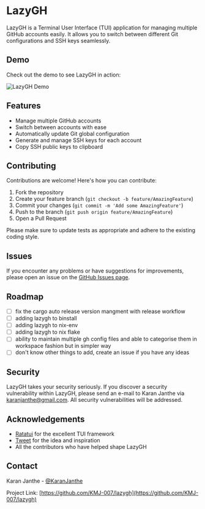 # LazyGH

LazyGH is a Terminal User Interface (TUI) application for managing multiple GitHub accounts easily. It allows you to switch between different Git configurations and SSH keys seamlessly.

## Demo

Check out the demo to see LazyGH in action:

![LazyGH Demo](https://cloud-hq5v2c9l2-hack-club-bot.vercel.app/0demo.gif)

## Features

- Manage multiple GitHub accounts
- Switch between accounts with ease
- Automatically update Git global configuration
- Generate and manage SSH keys for each account
- Copy SSH public keys to clipboard

## Contributing

Contributions are welcome! Here's how you can contribute:

1. Fork the repository
2. Create your feature branch (`git checkout -b feature/AmazingFeature`)
3. Commit your changes (`git commit -m 'Add some AmazingFeature'`)
4. Push to the branch (`git push origin feature/AmazingFeature`)
5. Open a Pull Request

Please make sure to update tests as appropriate and adhere to the existing coding style.

## Issues

If you encounter any problems or have suggestions for improvements, please open an issue on the [GitHub Issues page](https://github.com/KMJ-007/lazygh/issues).

## Roadmap

- [ ] fix the cargo auto release version mangment with release workflow 
- [ ] adding lazygh to binstall
- [ ] adding lazygh to nix-env
- [ ] adding lazygh to nix flake
- [ ] ability to maintain multiple gh config files and able to categorise them in workspace fashion but in simpler way
- [ ] don't know other things to add, create an issue if you have any ideas

## Security

LazyGH takes your security seriously. If you discover a security vulnerability within LazyGH, please send an e-mail to Karan Janthe via karanjanthe@gmail.com. All security vulnerabilities will be addressed.

## Acknowledgements

- [Ratatui](https://github.com/ratatui-org/ratatui) for the excellent TUI framework
- [Tweet](https://x.com/KaranJanthe/status/1835380523235193310) for the idea and inspiration
- All the contributors who have helped shape LazyGH

## Contact

Karan Janthe - [@KaranJanthe](https://twitter.com/karanjanthe)

Project Link: [https://github.com/KMJ-007/lazygh](https://github.com/KMJ-007/lazygh)
